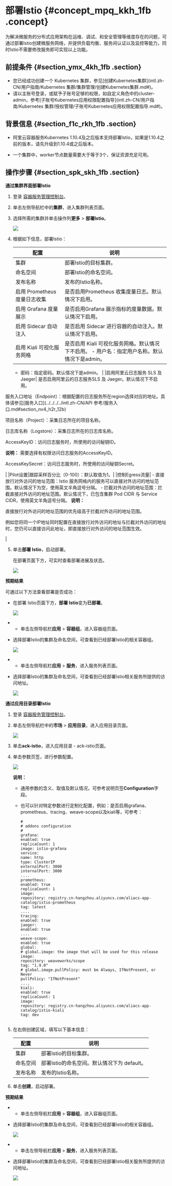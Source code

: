 # 部署Istio {#concept_mpq_kkh_1fb .concept}

为解决微服务的分布式应用架构在运维、调试、和安全管理等维度存在的问题，可通过部署Istio创建微服务网络，并提供负载均衡、服务间认证以及监控等能力，同时Istio不需要修改服务即可实现以上功能。

## 前提条件 {#section_ymx_4kh_1fb .section}

-   您已经成功创建一个 Kubernetes 集群，参见[创建Kubernetes集群](intl.zh-CN/用户指南/Kubernetes 集群/集群管理/创建Kubernetes集群.md#)。
-   请以主账号登录，或赋予子账号足够的权限，如自定义角色中的cluster-admin，参考[子账号Kubernetes应用权限配置指导](intl.zh-CN/用户指南/Kubernetes 集群/授权管理/子账号Kubernetes应用权限配置指导.md#)。

## 背景信息 {#section_f1c_rkh_1fb .section}

-   阿里云容器服务Kubernetes 1.10.4及之后版本支持部署Istio，如果是1.10.4之前的版本，请先升级到1.10.4或之后版本。

-   一个集群中，worker节点数量需要大于等于3个，保证资源充足可用。


## 操作步骤 {#section_spk_skh_1fb .section}

**通过集群界面部署Istio**

1.  登录 [容器服务管理控制台](https://cs.console.aliyun.com)。
2.  单击左侧导航栏中的**集群**，进入集群列表页面。
3.  选择所需的集群并单击操作列**更多** \> **部署Istio**。

    ![](http://static-aliyun-doc.oss-cn-hangzhou.aliyuncs.com/assets/img/20172/154174941211255_zh-CN.png)

4.  根据如下信息，部署Istio：

    |配置|说明|
    |--|--|
    |集群|部署Istio的目标集群。|
    |命名空间|部署Istio的命名空间。|
    |发布名称|发布的Istio名称。|
    |启用 Prometheus 度量日志收集|是否启用Prometheus 收集度量日志。默认情况下启用。|
    |启用 Grafana 度量展示|是否启用Grafana 展示指标的度量数据。默认情况下启用。|
    |启用 Sidecar 自动注入|是否启用 Sidecar 进行容器的自动注入。默认情况下启用。|
    |启用 Kiali 可视化服务网格|是否启用 Kiali 可视化服务网格。默认情况下不启用。    -   用户名：指定用户名称。默认情况下是admin。
    -   密码：指定密码。默认情况下是admin。
|
    |启用阿里云日志服务 SLS 及 Jaeger| 是否启用阿里云的日志服务SLS 及 Jaeger。默认情况下不启用。

 服务入口地址（Endpoint）：根据配置的日志服务所在region选择对应的地址。具体请参见[服务入口](../../../../intl.zh-CN/API 参考/服务入口.md#section_nv4_h2r_12b)

 项目名称（Project）：采集日志所在的项目名称。

 日志库名称（Logstore）：采集日志所在的日志库名称。

 AccessKeyID：访问日志服务时，所使用的访问秘钥ID。

**说明：** 需要选择有权限访问日志服务的AccessKeyID。

 AccessKeySecret：访问日志服务时，所使用的访问秘钥Secret。

 |
    |Pilot设置|跟踪采样百分比（0-100）：默认取值为1。|
    |控制Egress流量|     -   直接放行对外访问的地址范围：Istio 服务网格内的服务可以直接对外访问的地址范围。默认情况下为空，使用英文半角逗号分隔。
    -   拦截对外访问的地址范围：拦截直接对外访问的地址范围。默认情况下，已包含集群 Pod CIDR 与 Service CIDR，使用英文半角逗号分隔。
 **说明：** 

直接放行对外访问的地址范围的优先级高于拦截对外访问的地址范围。

例如您将同一个IP地址同时配置在直接放行对外访问的地址与拦截对外访问的地址时，您仍可以直接访问此地址，即直接放行对外访问的地址范围生效。

 |

5.  单击**部署 Istio**，启动部署。

    在部署页面下方，可实时查看部署进展及状态。

    ![](http://static-aliyun-doc.oss-cn-hangzhou.aliyuncs.com/assets/img/20172/154174941211256_zh-CN.png)


**预期结果**

可通过以下方法查看部署是否成功：

-   在部署 Istio页面下方，**部署 Istio**变为**已部署**。

    ![](http://static-aliyun-doc.oss-cn-hangzhou.aliyuncs.com/assets/img/20172/154174941211257_zh-CN.png)

-   -   单击左侧导航栏**应用** \> **容器组**，进入容器组页面。
-   选择部署Istio的集群及命名空间，可查看到已经部署Istio的相关容器组。

    ![](http://static-aliyun-doc.oss-cn-hangzhou.aliyuncs.com/assets/img/20172/154174941211258_zh-CN.png)

-   -   单击左侧导航栏**应用** \> **服务**，进入服务列表页面。
-   选择部署Istio的集群及命名空间，可查看到已经部署Istio相关服务所提供的访问地址。

    ![](http://static-aliyun-doc.oss-cn-hangzhou.aliyuncs.com/assets/img/20172/154174941211259_zh-CN.png)


**通过应用目录部署Istio**

1.  登录 [容器服务管理控制台](https://cs.console.aliyun.com)。
2.  单击左侧导航栏中的**市场** \> **应用目录**，进入应用目录页面。

    ![](http://static-aliyun-doc.oss-cn-hangzhou.aliyuncs.com/assets/img/20172/154174941211260_zh-CN.png)

3.  单击**ack-istio**，进入应用目录 - ack-istio页面。
4.  单击参数页签，进行参数配置。

    ![](http://static-aliyun-doc.oss-cn-hangzhou.aliyuncs.com/assets/img/20172/154174941212560_zh-CN.png)

    **说明：** 

    -   通用参数的含义、取值及默认情况，可参考说明页签**Configuration**字段。
    -   也可以针对特定参数进行定制化配置，例如：是否启用grafana、prometheus、tracing、weave-scope以及kiali等，可参考：

        ```
        #
        # addons configuration
        #
        grafana:
        enabled: true
        replicaCount: 1
        image: istio-grafana
        service:
        name: http
        type: ClusterIP
        externalPort: 3000
        internalPort: 3000
        ....
        prometheus:
        enabled: true
        replicaCount: 1
        image:
        repository: registry.cn-hangzhou.aliyuncs.com/aliacs-app-catalog/istio-prometheus
        tag: latest
        ....
        tracing:
        enabled: true
        jaeger:
        enabled: true
        ....
        weave-scope:
        enabled: true
        global:
        # global.image: the image that will be used for this release
        image:
        repository: weaveworks/scope
        tag: "1.9.0"
        # global.image.pullPolicy: must be Always, IfNotPresent, or Never
        pullPolicy: "IfNotPresent"
        ....
        kiali:
        enabled: true
        replicaCount: 1
        image:
        repository: registry.cn-hangzhou.aliyuncs.com/aliacs-app-catalog/istio-kiali
        tag: dev
        
        
        ```

5.  在右侧创建区域，填写以下基本信息：

    |配置|说明|
    |--|--|
    |集群|部署Istio的目标集群。|
    |命名空间|部署Istio的命名空间。默认情况下为 default。|
    |发布名称|发布的Istio名称。|

6.  单击**创建**，启动部署。

**预期结果**

-   -   单击左侧导航栏**应用** \> **容器组**，进入容器组页面。
-   选择部署Istio的集群及命名空间，可查看到已经部署Istio的相关容器组。

    ![](http://static-aliyun-doc.oss-cn-hangzhou.aliyuncs.com/assets/img/20172/154174941211258_zh-CN.png)

-   -   单击左侧导航栏**应用** \> **服务**，进入服务列表页面。
-   选择部署Istio的集群及命名空间，可查看到已经部署Istio相关服务所提供的访问地址。

    ![](http://static-aliyun-doc.oss-cn-hangzhou.aliyuncs.com/assets/img/20172/154174941211259_zh-CN.png)


